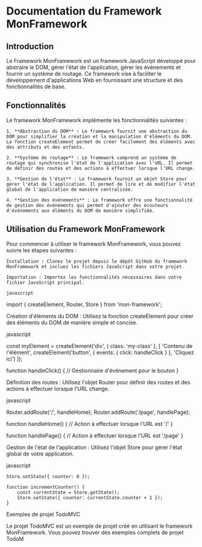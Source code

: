 # Documentation du Framework MonFramework
## Introduction

Le Framework MonFramework est un framework JavaScript développé pour abstraire le DOM, gérer l'état de l'application, gérer les événements et fournir un système de routage. Ce framework vise à faciliter le développement d'applications Web en fournissant une structure et des fonctionnalités de base.

## Fonctionnalités

Le framework MonFramework implémente les fonctionnalités suivantes :

    1. **Abstraction du DOM** : Le framework fournit une abstraction du DOM pour simplifier la création et la manipulation d'éléments du DOM. La fonction createElement permet de créer facilement des éléments avec des attributs et des enfants.

    2. **Système de routage** : Le framework comprend un système de routage qui synchronise l'état de l'application avec l'URL. Il permet de définir des routes et des actions à effectuer lorsque l'URL change.

    3. **Gestion de l'état** : Le framework fournit un objet Store pour gérer l'état de l'application. Il permet de lire et de modifier l'état global de l'application de manière centralisée.

    4. **Gestion des événements** : Le framework offre une fonctionnalité de gestion des événements qui permet d'ajouter des écouteurs d'événements aux éléments du DOM de manière simplifiée.

## Utilisation du Framework MonFramework

Pour commencer à utiliser le framework MonFramework, vous pouvez suivre les étapes suivantes :

    Installation : Clonez le projet depuis le dépôt GitHub du framework MonFramework et incluez les fichiers JavaScript dans votre projet.

    Importation : Importez les fonctionnalités nécessaires dans votre fichier JavaScript principal.

    javascript

import { createElement, Router, Store } from 'mon-framework';

Création d'éléments du DOM : Utilisez la fonction createElement pour créer des éléments du DOM de manière simple et concise.

javascript

const myElement = createElement('div', { class: 'my-class' }, [
    'Contenu de l\'élément',
    createElement('button', { events: { click: handleClick } }, 'Cliquez ici')
]);

function handleClick() {
    // Gestionnaire d'événement pour le bouton
}

Définition des routes : Utilisez l'objet Router pour définir des routes et des actions à effectuer lorsque l'URL change.

javascript

Router.addRoute('/', handleHome);
Router.addRoute('/page', handlePage);

function handleHome() {
    // Action à effectuer lorsque l'URL est '/'
}

function handlePage() {
    // Action à effectuer lorsque l'URL est '/page'
}

Gestion de l'état de l'application : Utilisez l'objet Store pour gérer l'état global de votre application.

javascript

    Store.setState({ counter: 0 });

    function incrementCounter() {
        const currentState = Store.getState();
        Store.setState({ counter: currentState.counter + 1 });
    }

Exemples de projet TodoMVC

Le projet TodoMVC est un exemple de projet créé en utilisant le framework MonFramework. Vous pouvez trouver des exemples complets de projet TodoM